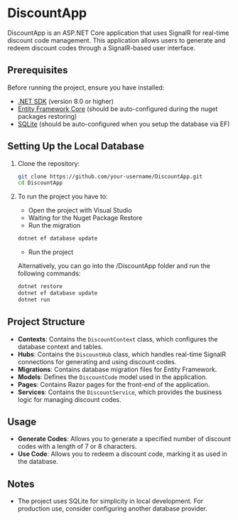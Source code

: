 # DiscountApp

DiscountApp is an ASP.NET Core application that uses SignalR for real-time discount code management. This application allows users to generate and redeem discount codes through a SignalR-based user interface.

## Prerequisites

Before running the project, ensure you have installed:

- [.NET SDK](https://dotnet.microsoft.com/download) (version 8.0 or higher)
- [Entity Framework Core](https://docs.microsoft.com/ef/core/) (should be auto-configured during the nuget packages restoring)
- [SQLite](https://www.sqlite.org/download.html) (should be auto-configured when you setup the database via EF)

## Setting Up the Local Database

1. Clone the repository:

   ```bash
   git clone https://github.com/your-username/DiscountApp.git
   cd DiscountApp
   ```
2. To run the project you have to:
   - Open the project with Visual Studio
   - Waiting for the Nuget Package Restore
   - Run the migration

   ```bash
   dotnet ef database update
   ```
   - Run the project

   Alternatively, you can go into the /DiscountApp folder and run the following commands:
   
    ```bash
   dotnet restore
   dotnet ef database update
   dotnet run
   ```

## Project Structure

- **Contexts**: Contains the `DiscountContext` class, which configures the database context and tables.
- **Hubs**: Contains the `DiscountHub` class, which handles real-time SignalR connections for generating and using discount codes.
- **Migrations**: Contains database migration files for Entity Framework.
- **Models**: Defines the `DiscountCode` model used in the application.
- **Pages**: Contains Razor pages for the front-end of the application.
- **Services**: Contains the `DiscountService`, which provides the business logic for managing discount codes.

## Usage

- **Generate Codes**: Allows you to generate a specified number of discount codes with a length of 7 or 8 characters.
- **Use Code**: Allows you to redeem a discount code, marking it as used in the database.

## Notes

- The project uses SQLite for simplicity in local development. For production use, consider configuring another database provider.

   
